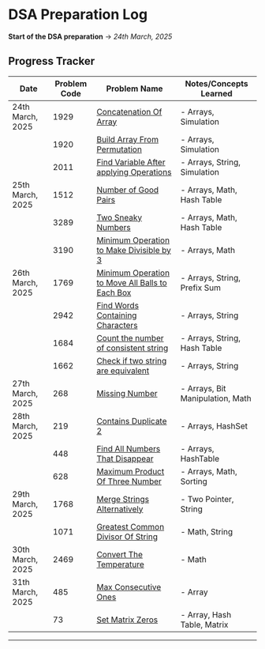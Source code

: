 # DSA Preparation Log

**Start of the DSA preparation** → *24th March, 2025*

## Progress Tracker

| Date             | Problem Code | Problem Name                                                                             | Notes/Concepts Learned           |
|------------------|--------------|------------------------------------------------------------------------------------------|----------------------------------|
| 24th March, 2025 | 1929         | [Concatenation Of Array](ConcatenationOfArray_1929.java)                                 | - Arrays, Simulation             |
|                  | 1920         | [Build Array From Permutation](BuildArrayFromPermutaion_1920.java)                       | - Arrays, Simulation             |
|                  | 2011         | [Find Variable After applying Operations](ValueOfVariableAfterOperations_2011.java)      | - Arrays, String, Simulation     |
| 25th March, 2025 | 1512         | [Number of Good Pairs](NumberOfGoodPairs_1512.java)                                      | - Arrays, Math, Hash Table       |
|                  | 3289         | [Two Sneaky Numbers](TwoSneakyNumbers_3289.java)                                         | - Arrays, Math, Hash Table       |
|                  | 3190         | [Minimum Operation to Make Divisible by 3](MinimumOperationToMakeDivisibleBy3_3190.java) | - Arrays, Math                   |
| 26th March, 2025 | 1769         | [Minimum Operation to Move All Balls to Each Box](MinimumNumberOfOpertaions_1769.java)   | - Arrays, String, Prefix Sum     |
|                  | 2942         | [Find Words Containing Characters](FindWordsContainingCharacter_2942.java)               | - Arrays, String                 |
|                  | 1684         | [Count the number of consistent string](CountTheNumberOfConsistentString_1684.java)      | - Arrays, String, Hash Table     |
|                  | 1662         | [Check if two string are equivalent](CheckIfTwoStringArraysAreEquivalent_1662.java)      | - Arrays, String                 |
| 27th March, 2025 | 268          | [Missing Number](MissingNumber_268.java)                                                 | - Arrays, Bit Manipulation, Math |
| 28th March, 2025 | 219          | [Contains Duplicate 2](ContainsDuplicate2_219.java)                                      | - Arrays, HashSet                |
|                  | 448          | [Find All Numbers That Disappear](FindAllNumbersThatDisappear_448.java)                  | - Arrays, HashTable              |
|                  | 628          | [Maximum Product Of Three Number](MaximumProductOfThreeNumber_628.java)                  | - Arrays, Math, Sorting          |
| 29th March, 2025 | 1768         | [Merge Strings Alternatively](MergeStringsAlternatively_1768.java)                       | - Two Pointer, String            |
|                  | 1071         | [Greatest Common Divisor Of String](GreatestCommonDivisorOfString_1071.java)             | - Math, String                   |
| 30th March, 2025 | 2469         | [Convert The Temperature](ConvertTheTemperature_2469.java)                               | - Math                           |
| 31th March, 2025 | 485          | [Max Consecutive Ones](MaxConsecutiveOnes_485.java)                                      | - Array                          |
|                  | 73           | [Set Matrix Zeros](SetMatrixZeros_73.java)                                               | - Array, Hash Table, Matrix      |
---